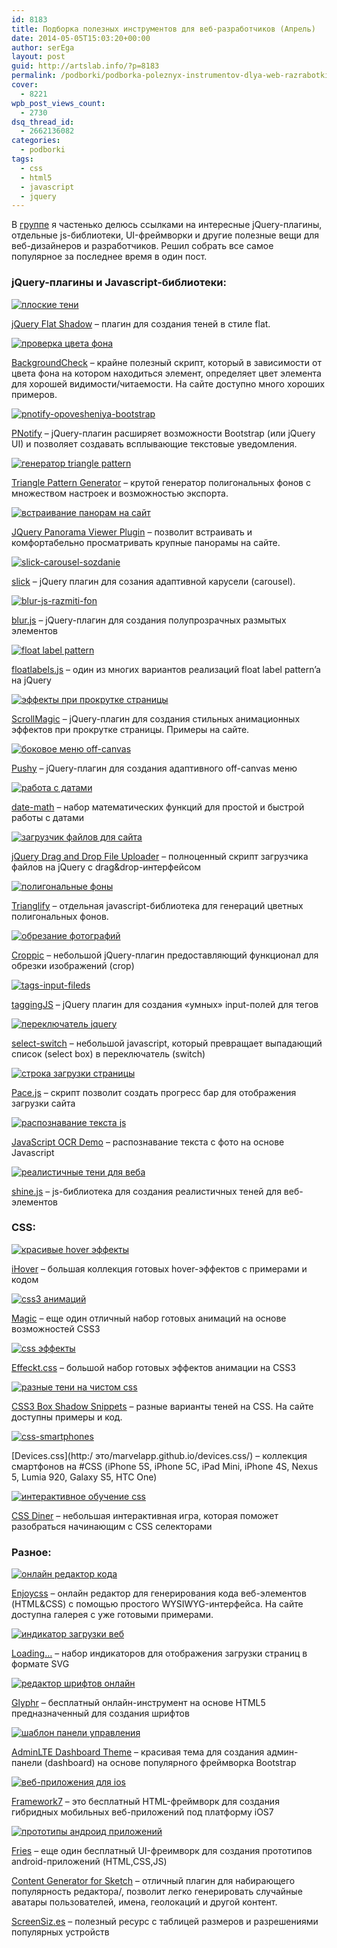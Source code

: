 ```yaml
---
id: 8183
title: Подборка полезных инструментов для веб-разработчиков (Апрель)
date: 2014-05-05T15:03:20+00:00
author: serEga
layout: post
guid: http://artslab.info/?p=8183
permalink: /podborki/podborka-poleznyx-instrumentov-dlya-web-razrabotki-aprel/
cover:
  - 8221
wpb_post_views_count:
  - 2730
dsq_thread_id:
  - 2662136082
categories:
  - podborki
tags:
  - css
  - html5
  - javascript
  - jquery
---
```

В [группе](http://vk.com/artslabinfo) я частенько делюсь ссылками на интересные jQuery-плагины, отдельные js-библиотеки, UI-фреймворки и другие полезные вещи для веб-дизайнеров и разработчиков. Решил собрать все самое популярное за последнее время в один пост.

### jQuery-плагины и Javascript-библиотеки:

[<img src="{{site.img_cdn}}/flat-shadows-jquery-300x186.jpg" alt="плоские тени" class="aligncenter size-medium wp-image-8195" srcset="{{site.img_cdn}}/flat-shadows-jquery-300x186.jpg 300w, {{site.img_cdn}}/flat-shadows-jquery.jpg 798w" sizes="(max-width: 300px) 100vw, 300px" />]({{site.img_cdn}}/flat-shadows-jquery.jpg)

[jQuery Flat Shadow](http://www.thepetedesign.com/demos/jquery_flat_shadow_demo.html) &#8211; плагин для создания теней в стиле flat.

[<img src="{{site.img_cdn}}/background-check-javascript-300x195.jpg" alt=" проверка цвета фона" class="aligncenter size-medium wp-image-8185" srcset="{{site.img_cdn}}/background-check-javascript-300x195.jpg 300w, {{site.img_cdn}}/background-check-javascript.jpg 706w" sizes="(max-width: 300px) 100vw, 300px" />]({{site.img_cdn}}/background-check-javascript.jpg)

[BackgroundCheck](http://www.kennethcachia.com/background-check/) &#8211; крайне полезный скрипт, который в зависимости от цвета фона на котором находиться элемент, определяет цвет элемента для хорошей видимости/читаемости. На сайте доступно много хороших примеров.

[<img src="{{site.img_cdn}}/pnotify-opovesheniya-bootstrap-300x147.jpg" alt="pnotify-opovesheniya-bootstrap" class="aligncenter size-medium wp-image-8207" srcset="{{site.img_cdn}}/pnotify-opovesheniya-bootstrap-300x147.jpg 300w, {{site.img_cdn}}/pnotify-opovesheniya-bootstrap-1024x502.jpg 1024w, {{site.img_cdn}}/pnotify-opovesheniya-bootstrap-900x441.jpg 900w, {{site.img_cdn}}/pnotify-opovesheniya-bootstrap.jpg 1253w" sizes="(max-width: 300px) 100vw, 300px" />]({{site.img_cdn}}/pnotify-opovesheniya-bootstrap.jpg)

[PNotify](http://sciactive.com/pnotify/) &#8211; jQuery-плагин расширяет возможности Bootstrap (или jQuery UI) и позволяет создавать всплывающие текстовые уведомления.

<!--more-->

[<img src="{{site.img_cdn}}/triangle-pattern-generator-300x196.jpg" alt="генератор triangle pattern" class="aligncenter size-medium wp-image-8216" srcset="{{site.img_cdn}}/triangle-pattern-generator-300x196.jpg 300w, {{site.img_cdn}}/triangle-pattern-generator-1024x670.jpg 1024w, {{site.img_cdn}}/triangle-pattern-generator-900x589.jpg 900w, {{site.img_cdn}}/triangle-pattern-generator.jpg 1091w" sizes="(max-width: 300px) 100vw, 300px" />]({{site.img_cdn}}/triangle-pattern-generator.jpg)

[Triangle Pattern Generator](http://codepen.io/msurguy/pen/sbIio) &#8211; крутой генератор полигональных фонов с множеством настроек и возможностью экспорта.

[<img src="{{site.img_cdn}}/panorama-viewer-jquery-300x250.jpg" alt="встраивание панорам на сайт" class="aligncenter size-medium wp-image-8206" srcset="{{site.img_cdn}}/panorama-viewer-jquery-300x250.jpg 300w, {{site.img_cdn}}/panorama-viewer-jquery-1024x854.jpg 1024w, {{site.img_cdn}}/panorama-viewer-jquery-900x751.jpg 900w, {{site.img_cdn}}/panorama-viewer-jquery.jpg 1041w" sizes="(max-width: 300px) 100vw, 300px" />]({{site.img_cdn}}/panorama-viewer-jquery.jpg)

[JQuery Panorama Viewer Plugin](http://www.thepetedesign.com/demos/panorama_viewer_demo.html) &#8211; позволит встраивать и комфортабельно просматривать крупные панорамы на сайте.

[<img src="{{site.img_cdn}}/slick-carousel-sozdanie-278x300.jpg" alt="slick-carousel-sozdanie" class="aligncenter size-medium wp-image-8214" srcset="{{site.img_cdn}}/slick-carousel-sozdanie-278x300.jpg 278w, {{site.img_cdn}}/slick-carousel-sozdanie.jpg 756w" sizes="(max-width: 278px) 100vw, 278px" />]({{site.img_cdn}}/slick-carousel-sozdanie.jpg)

[slick](http://kenwheeler.github.io/slick/) &#8211; jQuery плагин для созания адаптивной карусели (carousel).

[<img src="{{site.img_cdn}}/blur-js-razmiti-fon-300x215.jpg" alt="blur-js-razmiti-fon" class="aligncenter size-medium wp-image-8186" srcset="{{site.img_cdn}}/blur-js-razmiti-fon-300x215.jpg 300w, {{site.img_cdn}}/blur-js-razmiti-fon-900x646.jpg 900w, {{site.img_cdn}}/blur-js-razmiti-fon.jpg 991w" sizes="(max-width: 300px) 100vw, 300px" />]({{site.img_cdn}}/blur-js-razmiti-fon.jpg)

[blur.js](http://www.blurjs.com/) &#8211; jQuery-плагин для создания полупрозрачных размытых элементов

[<img src="{{site.img_cdn}}/float-label-jquery-300x226.jpg" alt="float label pattern" class="aligncenter size-medium wp-image-8196" srcset="{{site.img_cdn}}/float-label-jquery-300x226.jpg 300w, {{site.img_cdn}}/float-label-jquery-900x678.jpg 900w, {{site.img_cdn}}/float-label-jquery.jpg 995w" sizes="(max-width: 300px) 100vw, 300px" />]({{site.img_cdn}}/float-label-jquery.jpg)

[floatlabels.js](http://clubdesign.github.io/floatlabels.js/) &#8211; один из многих вариантов реализаций float label pattern’a на jQuery

[<img src="{{site.img_cdn}}/scrollmagic-effecti-animacii-300x205.jpg" alt="эффекты при прокрутке страницы" class="aligncenter size-medium wp-image-8210" srcset="{{site.img_cdn}}/scrollmagic-effecti-animacii-300x205.jpg 300w, {{site.img_cdn}}/scrollmagic-effecti-animacii.jpg 756w" sizes="(max-width: 300px) 100vw, 300px" />]({{site.img_cdn}}/scrollmagic-effecti-animacii.jpg)

[ScrollMagic](http://janpaepke.github.io/ScrollMagic/) &#8211; jQuery-плагин для создания стильных анимационных эффектов при прокрутке страницы. Примеры на сайте.

[<img src="{{site.img_cdn}}/pushy-offcanvas-menu-300x161.jpg" alt="боковое меню off-canvas" class="aligncenter size-medium wp-image-8208" srcset="{{site.img_cdn}}/pushy-offcanvas-menu-300x161.jpg 300w, {{site.img_cdn}}/pushy-offcanvas-menu.jpg 847w" sizes="(max-width: 300px) 100vw, 300px" />]({{site.img_cdn}}/pushy-offcanvas-menu.jpg)

[Pushy](http://www.christopheryee.ca/pushy/) &#8211; jQuery-плагин для создания адаптивного off-canvas меню

[<img src="{{site.img_cdn}}/dat-math-js-300x214.jpg" alt="работа с датами" class="aligncenter size-medium wp-image-8193" srcset="{{site.img_cdn}}/dat-math-js-300x214.jpg 300w, {{site.img_cdn}}/dat-math-js.jpg 760w" sizes="(max-width: 300px) 100vw, 300px" />]({{site.img_cdn}}/dat-math-js.jpg)

[date-math](https://github.com/segmentio/date-math) &#8211; набор математических функций для простой и быстрой работы с датами

[<img src="{{site.img_cdn}}/jquery-uplaoder-300x188.jpg" alt="загрузчик файлов для сайта" class="aligncenter size-medium wp-image-8200" srcset="{{site.img_cdn}}/jquery-uplaoder-300x188.jpg 300w, {{site.img_cdn}}/jquery-uplaoder.jpg 580w" sizes="(max-width: 300px) 100vw, 300px" />]({{site.img_cdn}}/jquery-uplaoder.jpg)

[jQuery Drag and Drop File Uploader](https://github.com/danielm/uploader) &#8211; полноценный скрипт загрузчика файлов на jQuery с drag&drop-интерфейсом

[<img src="{{site.img_cdn}}/trianglify-javascript-300x248.jpg" alt="полигональные фоны" class="aligncenter size-medium wp-image-8217" srcset="{{site.img_cdn}}/trianglify-javascript-300x248.jpg 300w, {{site.img_cdn}}/trianglify-javascript-900x745.jpg 900w, {{site.img_cdn}}/trianglify-javascript.jpg 928w" sizes="(max-width: 300px) 100vw, 300px" />]({{site.img_cdn}}/trianglify-javascript.jpg)

[Trianglify](http://qrohlf.com/trianglify/) &#8211; отдельная javascript-библиотека для генераций цветных полигональных фонов.

[<img src="{{site.img_cdn}}/croppic-js-300x245.jpg" alt="обрезание фотографий" class="aligncenter size-medium wp-image-8188" srcset="{{site.img_cdn}}/croppic-js-300x245.jpg 300w, {{site.img_cdn}}/croppic-js-1024x837.jpg 1024w, {{site.img_cdn}}/croppic-js-900x736.jpg 900w, {{site.img_cdn}}/croppic-js.jpg 1210w" sizes="(max-width: 300px) 100vw, 300px" />]({{site.img_cdn}}/croppic-js.jpg)

[Croppic](http://www.croppic.net/) &#8211; небольшой jQuery-плагин предоставляющий функционал для обрезки изображений (crop)

[<img src="{{site.img_cdn}}/tags-input-fileds-300x188.jpg" alt="tags-input-fileds" class="aligncenter size-medium wp-image-8215" srcset="{{site.img_cdn}}/tags-input-fileds-300x188.jpg 300w, {{site.img_cdn}}/tags-input-fileds.jpg 580w" sizes="(max-width: 300px) 100vw, 300px" />]({{site.img_cdn}}/tags-input-fileds.jpg)

[taggingJS](http://sniperwolf.github.io/taggingJS/) &#8211; jQuery плагин для создания «умных» input-полей для тегов

[<img src="{{site.img_cdn}}/select-s-swtich-box-js-300x122.jpg" alt="переключатель jquery" class="aligncenter size-medium wp-image-8211" srcset="{{site.img_cdn}}/select-s-swtich-box-js-300x122.jpg 300w, {{site.img_cdn}}/select-s-swtich-box-js.jpg 422w" sizes="(max-width: 300px) 100vw, 300px" />]({{site.img_cdn}}/select-s-swtich-box-js.jpg)

[select-switch](https://github.com/mnmly/select-switch/) &#8211; небольшой javascript, который превращает выпадающий список (select box) в переключатель (switch)

[<img src="{{site.img_cdn}}/pace-js-progress-bar-300x185.jpg" alt="строка загрузки страницы" class="aligncenter size-medium wp-image-8205" srcset="{{site.img_cdn}}/pace-js-progress-bar-300x185.jpg 300w, {{site.img_cdn}}/pace-js-progress-bar.jpg 431w" sizes="(max-width: 300px) 100vw, 300px" />]({{site.img_cdn}}/pace-js-progress-bar.jpg)

[Pace.js](http://github.hubspot.com/pace/docs/welcome/) &#8211; скрипт позволит создать прогресс бар для отображения загрузки сайта

[<img src="{{site.img_cdn}}/ocr-javascript-300x227.jpg" alt="распознавание текста js" class="aligncenter size-medium wp-image-8203" srcset="{{site.img_cdn}}/ocr-javascript-300x227.jpg 300w, {{site.img_cdn}}/ocr-javascript-900x683.jpg 900w, {{site.img_cdn}}/ocr-javascript.jpg 947w" sizes="(max-width: 300px) 100vw, 300px" />]({{site.img_cdn}}/ocr-javascript.jpg)

[JavaScript OCR Demo](http://kdzwinel.github.io/JS-OCR-demo/) &#8211; распознавание текста с фото на основе Javascript

[<img src="{{site.img_cdn}}/realistichnie-teni-jquery-300x188.jpg" alt="реалистичные тени для веба" class="aligncenter size-medium wp-image-8209" srcset="{{site.img_cdn}}/realistichnie-teni-jquery-300x188.jpg 300w, {{site.img_cdn}}/realistichnie-teni-jquery.jpg 848w" sizes="(max-width: 300px) 100vw, 300px" />]({{site.img_cdn}}/realistichnie-teni-jquery.jpg)

[shine.js](http://bigspaceship.github.io/shine.js/) &#8211; js-библиотека для создания реалистичных теней для веб-элементов

### CSS:

[<img src="{{site.img_cdn}}/ihover-css-animaciya-300x200.jpg" alt="красивые hover эффекты" class="aligncenter size-medium wp-image-8199" srcset="{{site.img_cdn}}/ihover-css-animaciya-300x200.jpg 300w, {{site.img_cdn}}/ihover-css-animaciya-1024x684.jpg 1024w, {{site.img_cdn}}/ihover-css-animaciya-900x601.jpg 900w, {{site.img_cdn}}/ihover-css-animaciya.jpg 1280w" sizes="(max-width: 300px) 100vw, 300px" />]({{site.img_cdn}}/ihover-css-animaciya.jpg)

[iHover](http://gudh.github.io/ihover/dist/index.html) &#8211; большая коллекция готовых hover-эффектов с примерами и кодом

[<img src="{{site.img_cdn}}/magic-css-effekti-300x208.jpg" alt="css3 анимаций" class="aligncenter size-medium wp-image-8202" srcset="{{site.img_cdn}}/magic-css-effekti-300x208.jpg 300w, {{site.img_cdn}}/magic-css-effekti-1024x712.jpg 1024w, {{site.img_cdn}}/magic-css-effekti-900x625.jpg 900w, {{site.img_cdn}}/magic-css-effekti.jpg 1103w" sizes="(max-width: 300px) 100vw, 300px" />]({{site.img_cdn}}/magic-css-effekti.jpg)

[Magic](http://www.minimamente.com/example/magic_animations/) &#8211; еще один отличный набор готовых анимаций на основе возможностей CSS3

[<img src="{{site.img_cdn}}/css-effects-animations-300x149.jpg" alt="css эффекты" class="aligncenter size-medium wp-image-8189" srcset="{{site.img_cdn}}/css-effects-animations-300x149.jpg 300w, {{site.img_cdn}}/css-effects-animations-1024x511.jpg 1024w, {{site.img_cdn}}/css-effects-animations-900x449.jpg 900w, {{site.img_cdn}}/css-effects-animations.jpg 1280w" sizes="(max-width: 300px) 100vw, 300px" />]({{site.img_cdn}}/css-effects-animations.jpg)

[Effeckt.css](http://h5bp.github.io/Effeckt.css/) &#8211; большой набор готовых эффектов анимации на CSS3

[<img src="{{site.img_cdn}}/css-raznie-teni-269x300.jpg" alt="разные тени на чистом css" class="aligncenter size-medium wp-image-8190" srcset="{{site.img_cdn}}/css-raznie-teni-269x300.jpg 269w, {{site.img_cdn}}/css-raznie-teni.jpg 653w" sizes="(max-width: 269px) 100vw, 269px" />]({{site.img_cdn}}/css-raznie-teni.jpg)

[CSS3 Box Shadow Snippets](http://cssdeck.com/labs/different-css3-box-shadows-effects) &#8211; разные варианты теней на CSS. На сайте доступны примеры и код.

[<img src="{{site.img_cdn}}/css-smartphones-293x300.jpg" alt="css-smartphones" class="aligncenter size-medium wp-image-8192" srcset="{{site.img_cdn}}/css-smartphones-293x300.jpg 293w, {{site.img_cdn}}/css-smartphones.jpg 815w" sizes="(max-width: 293px) 100vw, 293px" />]({{site.img_cdn}}/css-smartphones.jpg)

[Devices.css](http:/ это/marvelapp.github.io/devices.css/) &#8211; коллекция смартфонов на #CSS (iPhone 5S, iPhone 5C, iPad Mini, iPhone 4S, Nexus 5, Lumia 920, Galaxy S5, HTC One)

[<img src="{{site.img_cdn}}/css-selektori-300x240.jpg" alt="интерактивное обучение css" class="aligncenter size-medium wp-image-8191" srcset="{{site.img_cdn}}/css-selektori-300x240.jpg 300w, {{site.img_cdn}}/css-selektori-900x720.jpg 900w, {{site.img_cdn}}/css-selektori.jpg 933w" sizes="(max-width: 300px) 100vw, 300px" />]({{site.img_cdn}}/css-selektori.jpg)

[CSS Diner](http://flukeout.github.io/) &#8211; небольшая интерактивная игра, которая поможет разобраться начинающим с CSS селекторами

### Разное:

[<img src="{{site.img_cdn}}/enjoycss-onlain-redaktor-css-300x132.jpg" alt="онлайн редактор кода" class="aligncenter size-medium wp-image-8194" srcset="{{site.img_cdn}}/enjoycss-onlain-redaktor-css-300x132.jpg 300w, {{site.img_cdn}}/enjoycss-onlain-redaktor-css-1024x451.jpg 1024w, {{site.img_cdn}}/enjoycss-onlain-redaktor-css-900x396.jpg 900w, {{site.img_cdn}}/enjoycss-onlain-redaktor-css.jpg 1280w" sizes="(max-width: 300px) 100vw, 300px" />]({{site.img_cdn}}/enjoycss-onlain-redaktor-css.jpg)

[Enjoycss](http://enjoycss.com/) &#8211; онлайн редактор для генерирования кода веб-элементов (HTML&CSS) с помощью простого WYSIWYG-интерфейса. На сайте доступна галерея с уже готовыми примерами.

[<img src="{{site.img_cdn}}/loading-svg-images-300x234.jpg" alt="индикатор загрузки веб" class="aligncenter size-medium wp-image-8201" srcset="{{site.img_cdn}}/loading-svg-images-300x234.jpg 300w, {{site.img_cdn}}/loading-svg-images.jpg 742w" sizes="(max-width: 300px) 100vw, 300px" />]({{site.img_cdn}}/loading-svg-images.jpg)

[Loading…](http://jxnblk.github.io/loading/) &#8211; набор индикаторов для отображения загрузки страниц в формате SVG

[<img src="{{site.img_cdn}}/onlain-redaktor-shriftov-300x200.jpg" alt="редактор шрифтов онлайн" class="aligncenter size-medium wp-image-8204" srcset="{{site.img_cdn}}/onlain-redaktor-shriftov-300x200.jpg 300w, {{site.img_cdn}}/onlain-redaktor-shriftov.jpg 900w" sizes="(max-width: 300px) 100vw, 300px" />]({{site.img_cdn}}/onlain-redaktor-shriftov.jpg)

[Glyphr](http://glyphrstudio.com/) &#8211; бесплатный онлайн-инструмент на основе HTML5 предназначенный для создания шрифтов

[<img src="{{site.img_cdn}}/bootstrap-dashboard-shablon-300x160.jpg" alt="шаблон панели управления" class="aligncenter size-medium wp-image-8187" srcset="{{site.img_cdn}}/bootstrap-dashboard-shablon-300x160.jpg 300w, {{site.img_cdn}}/bootstrap-dashboard-shablon-1024x547.jpg 1024w, {{site.img_cdn}}/bootstrap-dashboard-shablon-900x480.jpg 900w, {{site.img_cdn}}/bootstrap-dashboard-shablon.jpg 1280w" sizes="(max-width: 300px) 100vw, 300px" />]({{site.img_cdn}}/bootstrap-dashboard-shablon.jpg)

[AdminLTE Dashboard Theme](http://www.almsaeedstudio.com/) &#8211; красивая тема для создания админ-панели (dashboard) на основе популярного фреймворка Bootstrap

[<img src="{{site.img_cdn}}/Framework7-Full-Featured-HTML-Framework-For-Building-iOS7-Apps-2014-04-30-17-00-31-2014-04-30-17-00-32-300x188.jpg" alt="веб-приложения для ios" class="aligncenter size-medium wp-image-8197" srcset="{{site.img_cdn}}/Framework7-Full-Featured-HTML-Framework-For-Building-iOS7-Apps-2014-04-30-17-00-31-2014-04-30-17-00-32-300x188.jpg 300w, {{site.img_cdn}}/Framework7-Full-Featured-HTML-Framework-For-Building-iOS7-Apps-2014-04-30-17-00-31-2014-04-30-17-00-32-1024x644.jpg 1024w, {{site.img_cdn}}/Framework7-Full-Featured-HTML-Framework-For-Building-iOS7-Apps-2014-04-30-17-00-31-2014-04-30-17-00-32-900x566.jpg 900w, {{site.img_cdn}}/Framework7-Full-Featured-HTML-Framework-For-Building-iOS7-Apps-2014-04-30-17-00-31-2014-04-30-17-00-32.jpg 1192w" sizes="(max-width: 300px) 100vw, 300px" />]({{site.img_cdn}}/Framework7-Full-Featured-HTML-Framework-For-Building-iOS7-Apps-2014-04-30-17-00-31-2014-04-30-17-00-32.jpg)

[Framework7](http://www.idangero.us/framework7) &#8211; это бесплатный HTML-фреймворк для создания гибридных мобильных веб-приложений под платформу iOS7

[<img src="{{site.img_cdn}}/fries-android-300x224.jpg" alt="прототипы андроид приложений" class="aligncenter size-medium wp-image-8198" srcset="{{site.img_cdn}}/fries-android-300x224.jpg 300w, {{site.img_cdn}}/fries-android-1024x766.jpg 1024w, {{site.img_cdn}}/fries-android-900x673.jpg 900w, {{site.img_cdn}}/fries-android.jpg 1083w" sizes="(max-width: 300px) 100vw, 300px" />]({{site.img_cdn}}/fries-android.jpg)

[Fries](https://github.com/jaunesarmiento/fries/) &#8211; еще один бесплатный UI-фреимворк для создания прототипов android-приложений (HTML,CSS,JS)

[Content Generator for Sketch](https://github.com/timuric/Content-generator-sketch-plugin) &#8211; отличный плагин для набирающего популярность редактора/, позволит легко генерировать случайные аватары пользователей, имена, геолокаций и другой контент.

[ScreenSiz.es](http://screensiz.es/phone) &#8211; полезный ресурс с таблицей размеров и разрешениями популярных устройств